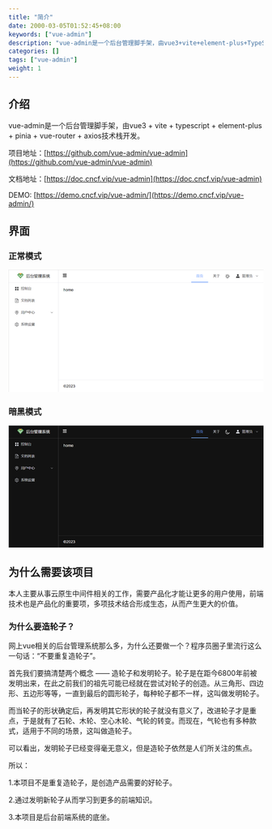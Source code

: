 ```yaml
---
title: "简介"
date: 2000-03-05T01:52:45+08:00
keywords: ["vue-admin"]
description: "vue-admin是一个后台管理脚手架，由vue3+vite+element-plus+TypeScript+axios技术栈开发。"
categories: []
tags: ["vue-admin"]
weight: 1
---
```

## 介绍
vue-admin是一个后台管理脚手架，由vue3 + vite + typescript + element-plus + pinia + vue-router + axios技术栈开发。

项目地址：[https://github.com/vue-admin/vue-admin](https://github.com/vue-admin/vue-admin)

文档地址：[https://doc.cncf.vip/vue-admin](https://doc.cncf.vip/vue-admin)

DEMO: [https://demo.cncf.vip/vue-admin/](https://demo.cncf.vip/vue-admin/)

## 界面
### 正常模式
![正常模式](vue-admin.png)
### 暗黑模式
![暗黑模式](vue-admin-dark.png)

## 为什么需要该项目
本人主要从事云原生中间件相关的工作，需要产品化才能让更多的用户使用，前端技术也是产品化的重要项，多项技术结合形成生态，从而产生更大的价值。
### 为什么要造轮子？
网上vue相关的后台管理系统那么多，为什么还要做一个？程序员圈子里流行这么一句话：“不要重复造轮子”。

首先我们要搞清楚两个概念 —— 造轮子和发明轮子。轮子是在距今6800年前被发明出来，在此之前我们的祖先可能已经就在尝试对轮子的创造。从三角形、四边形、五边形等等，一直到最后的圆形轮子，每种轮子都不一样，这叫做发明轮子。

而当轮子的形状确定后，再发明其它形状的轮子就没有意义了，改进轮子才是重点，于是就有了石轮、木轮、空心木轮、气轮的转变。而现在，气轮也有多种款式，适用于不同的场景，这叫做造轮子。

可以看出，发明轮子已经变得毫无意义，但是造轮子依然是人们所关注的焦点。

所以：

1.本项目不是重复造轮子，是创造产品需要的好轮子。

2.通过发明新轮子从而学习到更多的前端知识。

3.本项目是后台前端系统的底坐。
